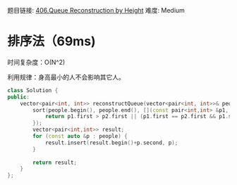 题目链接: [406.Queue Reconstruction by Height][1]
难度: Medium

# 排序法（69ms)
时间复杂度：O(N^2)

利用规律：身高最小的人不会影响其它人。

```cpp
class Solution {
public:
    vector<pair<int, int>> reconstructQueue(vector<pair<int, int>>& people) {
        sort(people.begin(), people.end(), [](const pair<int,int> &p1, const pair<int, int> &p2) {
            return p1.first > p2.first || (p1.first == p2.first && p1.second < p2.second);
        });
        vector<pair<int,int>> result;
        for (const auto &p : people) {
            result.insert(result.begin()+p.second, p);
        }
        
        return result;
    }
};
```

[1]: https://leetcode.com/problems/queue-reconstruction-by-height
